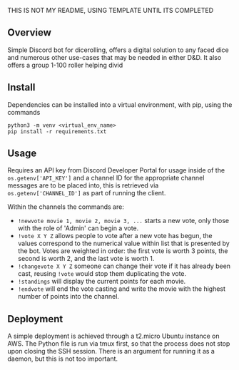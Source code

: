 THIS IS NOT MY README, USING TEMPLATE UNTIL ITS COMPLETED


## Overview

Simple Discord bot for dicerolling, offers a digital solution to any faced dice and numerous other use-cases that may be needed in either D&D. It also offers a group 1-100 roller helping divid

## Install

Dependencies can be installed into a virtual environment, with pip, using the commands

```
python3 -m venv <virtual_env_name>
pip install -r requirements.txt
```

## Usage

Requires an API key from Discord Developer Portal for usage inside of the `os.getenv['API_KEY']` and a channel ID for the appropriate channel messages are to be placed into, this is retrieved via `os.getenv['CHANNEL_ID']` as part of running the client.

Within the channels the commands are:

* `!newvote movie 1, movie 2, movie 3, ...` starts a new vote, only those with the role of 'Admin' can begin a vote.
* `!vote X Y Z` allows people to vote after a new vote has begun, the values correspond to the numerical value within list that is presented by the bot. Votes are weighted in order: the first vote is worth 3 points, the second is worth 2, and the last vote is worth 1.
* `!changevote X Y Z` someone can change their vote if it has already been cast, reusing `!vote` would stop them duplicating the vote.
* `!standings` will display the current points for each movie.
* `!endvote` will end the vote casting and write the movie with the highest number of points into the channel.

## Deployment

A simple deployment is achieved through a t2.micro Ubuntu instance on AWS. The Python file is run via tmux first, so that the process does not stop upon closing the SSH session. There is an argument for running it as a daemon, but this is not too important.